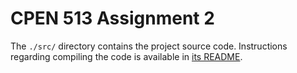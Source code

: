 # CPEN 513 Assignment 2

The `./src/` directory contains the project source code. Instructions regarding compiling the code is available in [its README](src/README.md).
